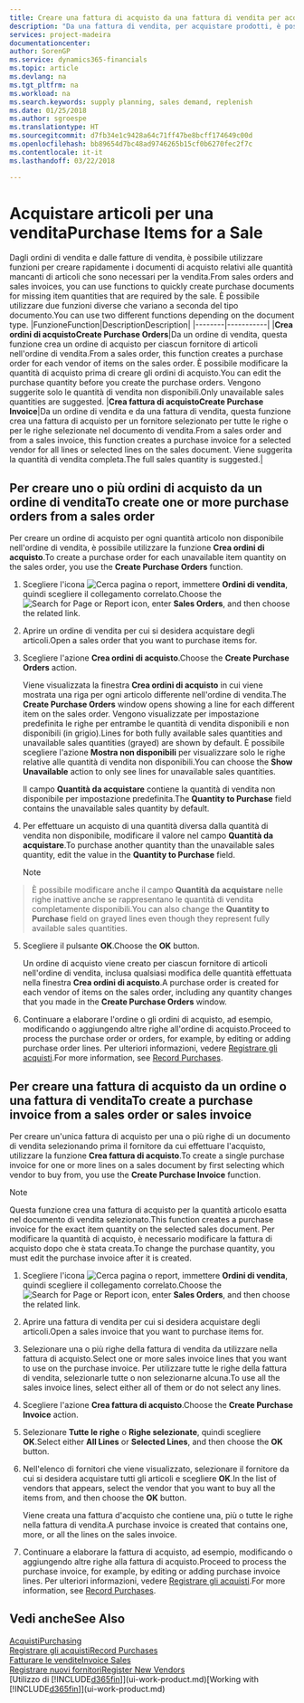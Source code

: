```yaml
---
title: Creare una fattura di acquisto da una fattura di vendita per acquistare gli articoli per una vendita | Documenti Microsoft
description: "Da una fattura di vendita, per acquistare prodotti, è possibile creare una fattura di acquisto per un fornitore."
services: project-madeira
documentationcenter: 
author: SorenGP
ms.service: dynamics365-financials
ms.topic: article
ms.devlang: na
ms.tgt_pltfrm: na
ms.workload: na
ms.search.keywords: supply planning, sales demand, replenish
ms.date: 01/25/2018
ms.author: sgroespe
ms.translationtype: HT
ms.sourcegitcommit: d7fb34e1c9428a64c71ff47be8bcff174649c00d
ms.openlocfilehash: bb89654d7bc48ad9746265b15cf0b6270fec2f7c
ms.contentlocale: it-it
ms.lasthandoff: 03/22/2018

---
```

# <a name="purchase-items-for-a-sale"></a><span data-ttu-id="e7cd5-103">Acquistare articoli per una vendita</span><span class="sxs-lookup"><span data-stu-id="e7cd5-103">Purchase Items for a Sale</span></span>
<span data-ttu-id="e7cd5-104">Dagli ordini di vendita e dalle fatture di vendita, è possibile utilizzare funzioni per creare rapidamente i documenti di acquisto relativi alle quantità mancanti di articoli che sono necessari per la vendita.</span><span class="sxs-lookup"><span data-stu-id="e7cd5-104">From sales orders and sales invoices, you can use functions to quickly create purchase documents for missing item quantities that are required by the sale.</span></span> <span data-ttu-id="e7cd5-105">È possibile utilizzare due funzioni diverse che variano a seconda del tipo documento.</span><span class="sxs-lookup"><span data-stu-id="e7cd5-105">You can use two different functions depending on the document type.</span></span>
|<span data-ttu-id="e7cd5-106">Funzione</span><span class="sxs-lookup"><span data-stu-id="e7cd5-106">Function</span></span>|<span data-ttu-id="e7cd5-107">Description</span><span class="sxs-lookup"><span data-stu-id="e7cd5-107">Description</span></span>|
|--------|-----------|
|<span data-ttu-id="e7cd5-108">**Crea ordini di acquisto**</span><span class="sxs-lookup"><span data-stu-id="e7cd5-108">**Create Purchase Orders**</span></span>|<span data-ttu-id="e7cd5-109">Da un ordine di vendita, questa funzione crea un ordine di acquisto per ciascun fornitore di articoli nell'ordine di vendita.</span><span class="sxs-lookup"><span data-stu-id="e7cd5-109">From a sales order, this function creates a purchase order for each vendor of items on the sales order.</span></span> <span data-ttu-id="e7cd5-110">È possibile modificare la quantità di acquisto prima di creare gli ordini di acquisto.</span><span class="sxs-lookup"><span data-stu-id="e7cd5-110">You can edit the purchase quantity before you create the purchase orders.</span></span> <span data-ttu-id="e7cd5-111">Vengono suggerite solo le quantità di vendita non disponibili.</span><span class="sxs-lookup"><span data-stu-id="e7cd5-111">Only unavailable sales quantities are suggested.</span></span>
|<span data-ttu-id="e7cd5-112">**Crea fattura di acquisto**</span><span class="sxs-lookup"><span data-stu-id="e7cd5-112">**Create Purchase Invoice**</span></span>|<span data-ttu-id="e7cd5-113">Da un ordine di vendita e da una fattura di vendita, questa funzione crea una fattura di acquisto per un fornitore selezionato per tutte le righe o per le righe selezionate nel documento di vendita.</span><span class="sxs-lookup"><span data-stu-id="e7cd5-113">From a sales order and from a sales invoice, this function creates a purchase invoice for a selected vendor for all lines or selected lines on the sales document.</span></span> <span data-ttu-id="e7cd5-114">Viene suggerita la quantità di vendita completa.</span><span class="sxs-lookup"><span data-stu-id="e7cd5-114">The full sales quantity is suggested.</span></span>|

## <a name="to-create-one-or-more-purchase-orders-from-a-sales-order"></a><span data-ttu-id="e7cd5-115">Per creare uno o più ordini di acquisto da un ordine di vendita</span><span class="sxs-lookup"><span data-stu-id="e7cd5-115">To create one or more purchase orders from a sales order</span></span>
<span data-ttu-id="e7cd5-116">Per creare un ordine di acquisto per ogni quantità articolo non disponibile nell'ordine di vendita, è possibile utilizzare la funzione **Crea ordini di acquisto**.</span><span class="sxs-lookup"><span data-stu-id="e7cd5-116">To create a purchase order for each unavailable item quantity on the sales order, you use the **Create Purchase Orders** function.</span></span>

1. <span data-ttu-id="e7cd5-117">Scegliere l'icona ![Cerca pagina o report](media/ui-search/search_small.png "icona Cerca pagina o report"), immettere **Ordini di vendita**, quindi scegliere il collegamento correlato.</span><span class="sxs-lookup"><span data-stu-id="e7cd5-117">Choose the ![Search for Page or Report](media/ui-search/search_small.png "Search for Page or Report icon") icon, enter **Sales Orders**, and then choose the related link.</span></span>
2. <span data-ttu-id="e7cd5-118">Aprire un ordine di vendita per cui si desidera acquistare degli articoli.</span><span class="sxs-lookup"><span data-stu-id="e7cd5-118">Open a sales order that you want to purchase items for.</span></span>
3. <span data-ttu-id="e7cd5-119">Scegliere l'azione **Crea ordini di acquisto**.</span><span class="sxs-lookup"><span data-stu-id="e7cd5-119">Choose the **Create Purchase Orders** action.</span></span>

    <span data-ttu-id="e7cd5-120">Viene visualizzata la finestra **Crea ordini di acquisto** in cui viene mostrata una riga per ogni articolo differente nell'ordine di vendita.</span><span class="sxs-lookup"><span data-stu-id="e7cd5-120">The **Create Purchase Orders** window opens showing a line for each different item on the sales order.</span></span> <span data-ttu-id="e7cd5-121">Vengono visualizzate per impostazione predefinita le righe per entrambe le quantità di vendita disponibili e non disponibili (in grigio).</span><span class="sxs-lookup"><span data-stu-id="e7cd5-121">Lines for both fully available sales quantities and unavailable sales quantities (grayed) are shown by default.</span></span> <span data-ttu-id="e7cd5-122">È possibile scegliere l'azione **Mostra non disponibili** per visualizzare solo le righe relative alle quantità di vendita non disponibili.</span><span class="sxs-lookup"><span data-stu-id="e7cd5-122">You can choose the **Show Unavailable** action to only see lines for unavailable sales quantities.</span></span>

    <span data-ttu-id="e7cd5-123">Il campo **Quantità da acquistare** contiene la quantità di vendita non disponibile per impostazione predefinita.</span><span class="sxs-lookup"><span data-stu-id="e7cd5-123">The **Quantity to Purchase** field contains the unavailable sales quantity by default.</span></span>
4. <span data-ttu-id="e7cd5-124">Per effettuare un acquisto di una quantità diversa dalla quantità di vendita non disponibile, modificare il valore nel campo **Quantità da acquistare**.</span><span class="sxs-lookup"><span data-stu-id="e7cd5-124">To purchase another quantity than the unavailable sales quantity, edit the value in the **Quantity to Purchase** field.</span></span>

    > [!NOTE]  
>   <span data-ttu-id="e7cd5-125">È possibile modificare anche il campo **Quantità da acquistare** nelle righe inattive anche se rappresentano le quantità di vendita completamente disponibili.</span><span class="sxs-lookup"><span data-stu-id="e7cd5-125">You can also change the **Quantity to Purchase** field on grayed lines even though they represent fully available sales quantities.</span></span>
5. <span data-ttu-id="e7cd5-126">Scegliere il pulsante **OK**.</span><span class="sxs-lookup"><span data-stu-id="e7cd5-126">Choose the **OK** button.</span></span>

    <span data-ttu-id="e7cd5-127">Un ordine di acquisto viene creato per ciascun fornitore di articoli nell'ordine di vendita, inclusa qualsiasi modifica delle quantità effettuata nella finestra **Crea ordini di acquisto**.</span><span class="sxs-lookup"><span data-stu-id="e7cd5-127">A purchase order is created for each vendor of items on the sales order, including any quantity changes that you made in the **Create Purchase Orders** window.</span></span>
7. <span data-ttu-id="e7cd5-128">Continuare a elaborare l'ordine o gli ordini di acquisto, ad esempio, modificando o aggiungendo altre righe all'ordine di acquisto.</span><span class="sxs-lookup"><span data-stu-id="e7cd5-128">Proceed to process the purchase order or orders, for example, by editing or adding purchase order lines.</span></span> <span data-ttu-id="e7cd5-129">Per ulteriori informazioni, vedere [Registrare gli acquisti](purchasing-how-record-purchases.md).</span><span class="sxs-lookup"><span data-stu-id="e7cd5-129">For more information, see [Record Purchases](purchasing-how-record-purchases.md).</span></span>


## <a name="to-create-a-purchase-invoice-from-a-sales-order-or-sales-invoice"></a><span data-ttu-id="e7cd5-130">Per creare una fattura di acquisto da un ordine o una fattura di vendita</span><span class="sxs-lookup"><span data-stu-id="e7cd5-130">To create a purchase invoice from a sales order or sales invoice</span></span>
<span data-ttu-id="e7cd5-131">Per creare un'unica fattura di acquisto per una o più righe di un documento di vendita selezionando prima il fornitore da cui effettuare l'acquisto, utilizzare la funzione **Crea fattura di acquisto**.</span><span class="sxs-lookup"><span data-stu-id="e7cd5-131">To create a single purchase invoice for one or more lines on a sales document by first selecting which vendor to buy from, you use the **Create Purchase Invoice** function.</span></span>

> [!NOTE]  
>   <span data-ttu-id="e7cd5-132">Questa funzione crea una fattura di acquisto per la quantità articolo esatta nel documento di vendita selezionato.</span><span class="sxs-lookup"><span data-stu-id="e7cd5-132">This function creates a purchase invoice for the exact item quantity on the selected sales document.</span></span> <span data-ttu-id="e7cd5-133">Per modificare la quantità di acquisto, è necessario modificare la fattura di acquisto dopo che è stata creata.</span><span class="sxs-lookup"><span data-stu-id="e7cd5-133">To change the purchase quantity, you must edit the purchase invoice after it is created.</span></span>  

1. <span data-ttu-id="e7cd5-134">Scegliere l'icona ![Cerca pagina o report](media/ui-search/search_small.png "icona Cerca pagina o report"), immettere **Ordini di vendita**, quindi scegliere il collegamento correlato.</span><span class="sxs-lookup"><span data-stu-id="e7cd5-134">Choose the ![Search for Page or Report](media/ui-search/search_small.png "Search for Page or Report icon") icon, enter **Sales Orders**, and then choose the related link.</span></span>
2. <span data-ttu-id="e7cd5-135">Aprire una fattura di vendita per cui si desidera acquistare degli articoli.</span><span class="sxs-lookup"><span data-stu-id="e7cd5-135">Open a sales invoice that you want to purchase items for.</span></span>
3. <span data-ttu-id="e7cd5-136">Selezionare una o più righe della fattura di vendita da utilizzare nella fattura di acquisto.</span><span class="sxs-lookup"><span data-stu-id="e7cd5-136">Select one or more sales invoice lines that you want to use on the purchase invoice.</span></span> <span data-ttu-id="e7cd5-137">Per utilizzare tutte le righe della fattura di vendita, selezionarle tutte o non selezionarne alcuna.</span><span class="sxs-lookup"><span data-stu-id="e7cd5-137">To use all the sales invoice lines, select either all of them or do not select any lines.</span></span>
4. <span data-ttu-id="e7cd5-138">Scegliere l'azione **Crea fattura di acquisto**.</span><span class="sxs-lookup"><span data-stu-id="e7cd5-138">Choose the **Create Purchase Invoice** action.</span></span>
5. <span data-ttu-id="e7cd5-139">Selezionare **Tutte le righe** o **Righe selezionate**, quindi scegliere **OK**.</span><span class="sxs-lookup"><span data-stu-id="e7cd5-139">Select either **All Lines** or **Selected Lines**, and then choose the **OK** button.</span></span>  
6. <span data-ttu-id="e7cd5-140">Nell'elenco di fornitori che viene visualizzato, selezionare il fornitore da cui si desidera acquistare tutti gli articoli e scegliere **OK**.</span><span class="sxs-lookup"><span data-stu-id="e7cd5-140">In the list of vendors that appears, select the vendor that you want to buy all the items from, and then choose the **OK** button.</span></span>

    <span data-ttu-id="e7cd5-141">Viene creata una fattura d'acquisto che contiene una, più o tutte le righe nella fattura di vendita.</span><span class="sxs-lookup"><span data-stu-id="e7cd5-141">A purchase invoice is created that contains one, more, or all the lines on the sales invoice.</span></span>
7. <span data-ttu-id="e7cd5-142">Continuare a elaborare la fattura di acquisto, ad esempio, modificando o aggiungendo altre righe alla fattura di acquisto.</span><span class="sxs-lookup"><span data-stu-id="e7cd5-142">Proceed to process the purchase invoice, for example, by editing or adding purchase invoice lines.</span></span> <span data-ttu-id="e7cd5-143">Per ulteriori informazioni, vedere [Registrare gli acquisti](purchasing-how-record-purchases.md).</span><span class="sxs-lookup"><span data-stu-id="e7cd5-143">For more information, see [Record Purchases](purchasing-how-record-purchases.md).</span></span>

## <a name="see-also"></a><span data-ttu-id="e7cd5-144">Vedi anche</span><span class="sxs-lookup"><span data-stu-id="e7cd5-144">See Also</span></span>
[<span data-ttu-id="e7cd5-145">Acquisti</span><span class="sxs-lookup"><span data-stu-id="e7cd5-145">Purchasing</span></span>](purchasing-manage-purchasing.md)  
[<span data-ttu-id="e7cd5-146">Registrare gli acquisti</span><span class="sxs-lookup"><span data-stu-id="e7cd5-146">Record Purchases</span></span>](purchasing-how-record-purchases.md)  
[<span data-ttu-id="e7cd5-147">Fatturare le vendite</span><span class="sxs-lookup"><span data-stu-id="e7cd5-147">Invoice Sales</span></span>](sales-how-invoice-sales.md)  
[<span data-ttu-id="e7cd5-148">Registrare nuovi fornitori</span><span class="sxs-lookup"><span data-stu-id="e7cd5-148">Register New Vendors</span></span>](purchasing-how-register-new-vendors.md)  
<span data-ttu-id="e7cd5-149">[Utilizzo di [!INCLUDE[d365fin](includes/d365fin_md.md)]](ui-work-product.md)</span><span class="sxs-lookup"><span data-stu-id="e7cd5-149">[Working with [!INCLUDE[d365fin](includes/d365fin_md.md)]](ui-work-product.md)</span></span>

